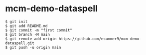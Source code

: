 # mcm-demo-dataspell

```shell 
$ git init
$ git add README.md
$ git commit -m "first commit"
$ git branch -M main
$ git remote add origin https://github.com/esummer9/mcm-demo-dataspell.git
$ git push -u origin main
```